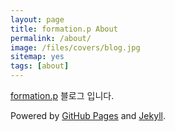 ```yaml
---
layout: page
title: formation.p About
permalink: /about/
image: /files/covers/blog.jpg
sitemap: yes
tags: [about]
---
```


[formation.p](http://gutmate.tistory.com) 블로그 입니다.

Powered by [GitHub Pages](https://pages.github.com) and [Jekyll](https://jekyllrb.com).

